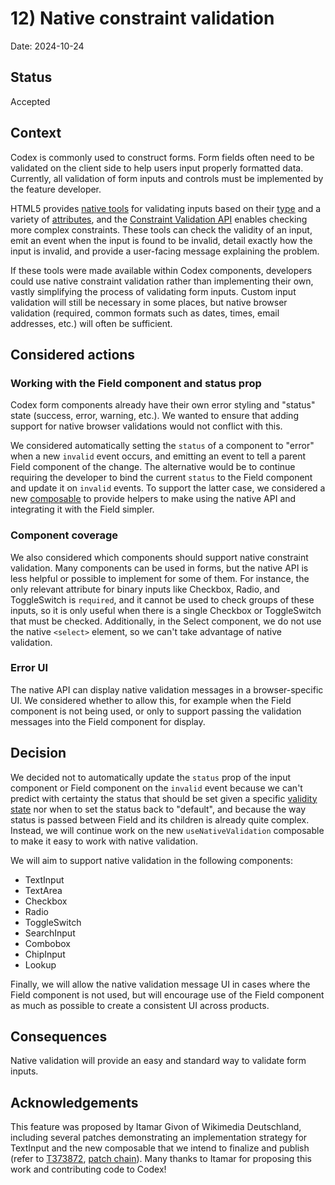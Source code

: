 # 12) Native constraint validation

Date: 2024-10-24

## Status

Accepted

## Context

Codex is commonly used to construct forms. Form fields often need to be validated on the client
side to help users input properly formatted data. Currently, all validation of form inputs and
controls must be implemented by the feature developer.

HTML5 provides [native tools](https://developer.mozilla.org/en-US/docs/Web/HTML/Constraint_validation)
for validating inputs based on their [type](https://developer.mozilla.org/en-US/docs/Web/HTML/Constraint_validation#semantic_input_types)
and a variety of [attributes](https://developer.mozilla.org/en-US/docs/Web/HTML/Constraint_validation#validation-related_attributes),
and the [Constraint Validation API](https://developer.mozilla.org/en-US/docs/Web/HTML/Constraint_validation#complex_constraints_using_the_constraint_validation_api)
enables checking more complex constraints. These tools can check the validity of an input, emit an
event when the input is found to be invalid, detail exactly how the input is invalid, and provide a
user-facing message explaining the problem.

If these tools were made available within Codex components, developers could use native constraint
validation rather than implementing their own, vastly simplifying the process of validating form
inputs. Custom input validation will still be necessary in some places, but native browser
validation (required, common formats such as dates, times, email addresses, etc.) will often be
sufficient.

## Considered actions

### Working with the Field component and status prop

Codex form components already have their own error styling and "status" state (success, error,
warning, etc.). We wanted to ensure that adding support for native browser validations would not
conflict with this.

We considered automatically setting the `status` of a component to "error" when a new `invalid`
event occurs, and emitting an event to tell a parent Field component of the change. The alternative
would be to continue requiring the developer to bind the current `status` to the Field component and
update it on `invalid` events. To support the latter case, we considered a new
[composable](https://doc.wikimedia.org/codex/latest/composables/overview.html) to provide helpers to
make using the native API and integrating it with the Field simpler.

### Component coverage

We also considered which components should support native constraint validation. Many components can
be used in forms, but the native API is less helpful or possible to implement for some of them. For
instance, the only relevant attribute for binary inputs like Checkbox, Radio, and ToggleSwitch is
`required`, and it cannot be used to check groups of these inputs, so it is only useful when there
is a single Checkbox or ToggleSwitch that must be checked. Additionally, in the Select component, we
do not use the native `<select>` element, so we can't take advantage of native validation.

### Error UI

The native API can display native validation messages in a browser-specific UI. We considered
whether to allow this, for example when the Field component is not being used, or only to support
passing the validation messages into the Field component for display.

## Decision

We decided not to automatically update the `status` prop of the input component or Field component
on the `invalid` event because we can't predict with certainty the status that should be set given a
specific [validity state](https://developer.mozilla.org/en-US/docs/Web/API/ValidityState) nor when
to set the status back to "default", and because the way status is passed between Field and its
children is already quite complex. Instead, we will continue work on the new `useNativeValidation`
composable to make it easy to work with native validation.

We will aim to support native validation in the following components:
- TextInput
- TextArea
- Checkbox
- Radio
- ToggleSwitch
- SearchInput
- Combobox
- ChipInput
- Lookup

Finally, we will allow the native validation message UI in cases where the Field component is not
used, but will encourage use of the Field component as much as possible to create a consistent UI
across products.

## Consequences

Native validation will provide an easy and standard way to validate form inputs.

## Acknowledgements

This feature was proposed by Itamar Givon of Wikimedia Deutschland, including several patches
demonstrating an implementation strategy for TextInput and the new composable that we intend to
finalize and publish (refer to [T373872](https://phabricator.wikimedia.org/T373872),
[patch chain](https://gerrit.wikimedia.org/r/c/design/codex/+/1070241)). Many thanks to Itamar for
proposing this work and contributing code to Codex!
